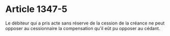 # Article 1347-5

Le débiteur qui a pris acte sans réserve de la cession de la créance ne peut opposer au cessionnaire la compensation qu'il eût pu opposer au cédant.
